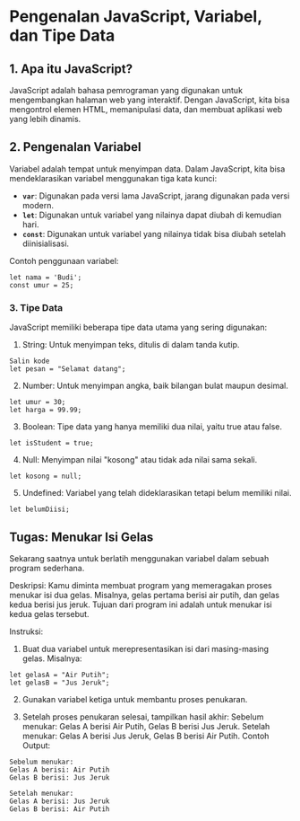 # Pengenalan JavaScript, Variabel, dan Tipe Data

## 1. Apa itu JavaScript?
JavaScript adalah bahasa pemrograman yang digunakan untuk mengembangkan halaman web yang interaktif. Dengan JavaScript, kita bisa mengontrol elemen HTML, memanipulasi data, dan membuat aplikasi web yang lebih dinamis.

## 2. Pengenalan Variabel
Variabel adalah tempat untuk menyimpan data. Dalam JavaScript, kita bisa mendeklarasikan variabel menggunakan tiga kata kunci:
- **`var`**: Digunakan pada versi lama JavaScript, jarang digunakan pada versi modern.
- **`let`**: Digunakan untuk variabel yang nilainya dapat diubah di kemudian hari.
- **`const`**: Digunakan untuk variabel yang nilainya tidak bisa diubah setelah diinisialisasi.

Contoh penggunaan variabel:
```
let nama = 'Budi';
const umur = 25;
```

### 3. Tipe Data
JavaScript memiliki beberapa tipe data utama yang sering digunakan:

1. String: Untuk menyimpan teks, ditulis di dalam tanda kutip.

```
Salin kode
let pesan = "Selamat datang";
```

2. Number: Untuk menyimpan angka, baik bilangan bulat maupun desimal.

```
let umur = 30;
let harga = 99.99;
```
3. Boolean: Tipe data yang hanya memiliki dua nilai, yaitu true atau false.
```
let isStudent = true;
```

4. Null: Menyimpan nilai "kosong" atau tidak ada nilai sama sekali.

```
let kosong = null;
```
5. Undefined: Variabel yang telah dideklarasikan tetapi belum memiliki nilai.
```
let belumDiisi;
```

## Tugas: Menukar Isi Gelas
Sekarang saatnya untuk berlatih menggunakan variabel dalam sebuah program sederhana.

Deskripsi:
Kamu diminta membuat program yang memeragakan proses menukar isi dua gelas. Misalnya, gelas pertama berisi air putih, dan gelas kedua berisi jus jeruk. Tujuan dari program ini adalah untuk menukar isi kedua gelas tersebut.

Instruksi:
1. Buat dua variabel untuk merepresentasikan isi dari masing-masing gelas. Misalnya:
```
let gelasA = "Air Putih";
let gelasB = "Jus Jeruk";
```
2. Gunakan variabel ketiga untuk membantu proses penukaran.

3. Setelah proses penukaran selesai, tampilkan hasil akhir:
Sebelum menukar: Gelas A berisi Air Putih, Gelas B berisi Jus Jeruk.
Setelah menukar: Gelas A berisi Jus Jeruk, Gelas B berisi Air Putih.
Contoh Output:
```
Sebelum menukar:
Gelas A berisi: Air Putih
Gelas B berisi: Jus Jeruk

Setelah menukar:
Gelas A berisi: Jus Jeruk
Gelas B berisi: Air Putih
```